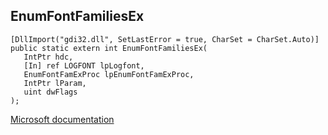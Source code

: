 ## EnumFontFamiliesEx

```
[DllImport("gdi32.dll", SetLastError = true, CharSet = CharSet.Auto)]
public static extern int EnumFontFamiliesEx(
   IntPtr hdc,
   [In] ref LOGFONT lpLogfont,
   EnumFontFamExProc lpEnumFontFamExProc,
   IntPtr lParam,
   uint dwFlags
);
```

[Microsoft documentation](https://docs.microsoft.com/en-us/windows/win32/api/wingdi/nf-wingdi-enumfontfamiliesexa)
